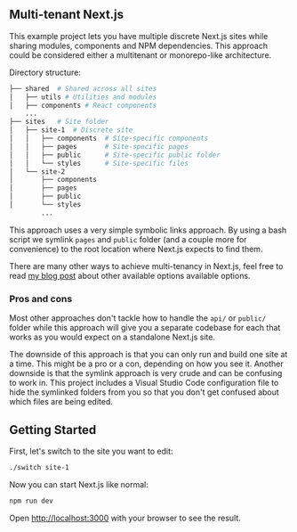 ## Multi-tenant Next.js

This example project lets you have multiple discrete Next.js sites while sharing modules, components and NPM dependencies. 
This approach could be considered either a multitenant or monorepo-like architecture.

Directory structure:

```bash
├── shared  # Shared across all sites
│   ├── utils # Utilities and modules
│   ├── components # React components
    ...
├── sites   # Site folder
│   ├── site-1  # Discrete site
│   │   ├── components  # Site-specific components
│   │   ├── pages       # Site-specific pages
│   │   ├── public      # Site-specific public folder
│   │   └── styles      # Site-specific files
│   └── site-2
│       ├── components
│       ├── pages
│       ├── public
│       └── styles
        ...
```

This approach uses a very simple symbolic links approach. By using a bash script we symlink `pages` and `public` folder (and a couple more for convenience) to the root location where Next.js expects to find them. 

There are many other ways to achieve multi-tenancy in Next.js, feel free to read [my blog post]() about other available options available options.

### Pros and cons
Most other approaches don't tackle how to handle the `api/` or `public/` folder while this approach will give you a separate codebase for each that works as you would expect on a standalone Next.js site.

The downside of this approach is that you can only run and build one site at a time. This might be a pro or a con, depending on how you see it. Another downside is that the symlink approach is very crude and can be confusing to work in. This project includes a Visual Studio Code configuration file to hide the symlinked folders from you so that you don't get confused about which files are being edited.

## Getting Started

First, let's switch to the site you want to edit:

```bash
./switch site-1
```

Now you can start Next.js like normal:

```bash
npm run dev
```

Open [http://localhost:3000](http://localhost:3000) with your browser to see the result.